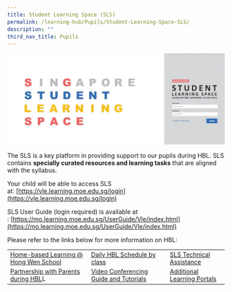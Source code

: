 ```yaml
---
title: Student Learning Space (SLS)
permalink: /learning-hub/Pupils/Student-Learning-Space-SLS/
description: ""
third_nav_title: Pupils
---
```

![](/images/Learning%20Hub/Pupils/Student%20learning%20space%20(SLS)/SLS20log20In20Picture.jpg)

The SLS is a key platform in providing support to our pupils during HBL. SLS contains **specially curated resources and learning tasks** that are aligned with the syllabus.

Your child will be able to access SLS at: [https://vle.learning.moe.edu.sg/login](https://vle.learning.moe.edu.sg/login)

SLS User Guide (login required) is available at : [https://mo.learning.moe.edu.sg/UserGuide/Vle/index.html](https://mo.learning.moe.edu.sg/UserGuide/Vle/index.html)

Please refer to the links below for more information on HBL:

|                                       |                                        |                             |
|---------------------------------------|----------------------------------------|-----------------------------|
| [Home-based Learning @ Hong Wen School](/learning-hub/Pupils/Home-Based-Learning-Hong-Wen-School/) |       [Daily HBL Schedule by class](/Daily-HBL-Schedule-by-class/)      |   [SLS Technical Assistance](/learning-hub/Pupils/SLS-Technical-Assistance/)  |
|  [Partnership with Parents during HBL](/Partnership-with-Parents-during-HBL/)L  | [Video Conferencing Guide and Tutorials](/Video-Conferencing-Guide-and-Tutorials/) | [Additional Learning Portals](/learning-hub/Pupils/Additional-Learning-Portals/) |